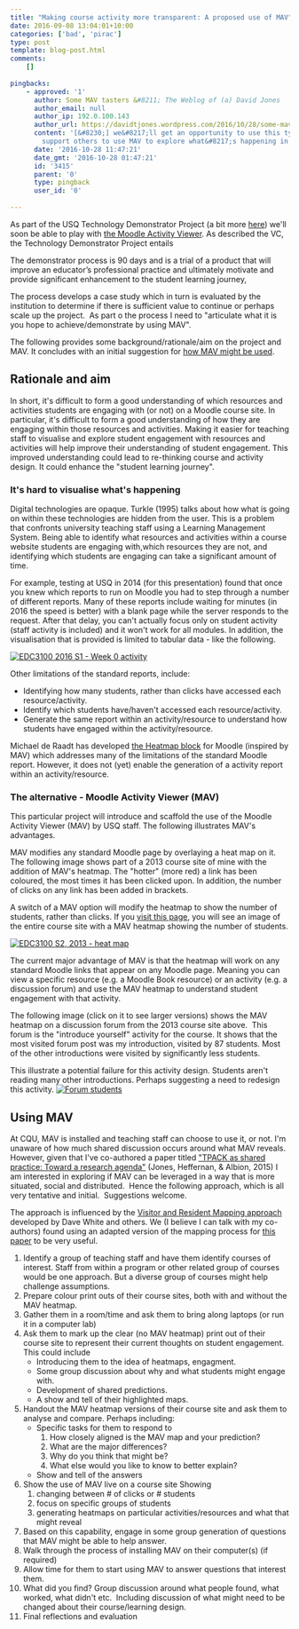 ```yaml
---
title: "Making course activity more transparent: A proposed use of MAV"
date: 2016-09-08 13:04:01+10:00
categories: ['bad', 'pirac']
type: post
template: blog-post.html
comments:
    []
    
pingbacks:
    - approved: '1'
      author: Some MAV tasters &#8211; The Weblog of (a) David Jones
      author_email: null
      author_ip: 192.0.100.143
      author_url: https://davidtjones.wordpress.com/2016/10/28/some-mav-tasters/
      content: '[&#8230;] we&#8217;ll get an opportunity to use this type of process to
        support others to use MAV to explore what&#8217;s happening in their [&#8230;]'
      date: '2016-10-28 11:47:21'
      date_gmt: '2016-10-28 01:47:21'
      id: '3415'
      parent: '0'
      type: pingback
      user_id: '0'
    
---
```

As part of the USQ Technology Demonstrator Project (a bit more [here](https://www.usq.edu.au/news-events/news/2016/07/new-dimension-of-learning-3d-printing)) we'll soon be able to play with [the Moodle Activity Viewer](https://github.com/damoclark/mav-enterprise). As described the VC, the Technology Demonstrator Project entails

The demonstrator process is 90 days and is a trial of a product that will improve an educator’s professional practice and ultimately motivate and provide significant enhancement to the student learning journey,

The process develops a case study which in turn is evaluated by the institution to determine if there is sufficient value to continue or perhaps scale up the project.  As part o the process I need to "articulate what it is you hope to achieve/demonstrate by using MAV".

The following provides some background/rationale/aim on the project and MAV. It concludes with an initial suggestion for [how MAV might be used](/blog2/2016/09/08/making-course-activity-more-transparent-a-proposed-use-of-mav/#using).

## Rationale and aim

In short, it's difficult to form a good understanding of which resources and activities students are engaging with (or not) on a Moodle course site. In particular, it's difficult to form a good understanding of how they are engaging within those resources and activities. Making it easier for teaching staff to visualise and explore student engagement with resources and activities will help improve their understanding of student engagement. This improved understanding could lead to re-thinking course and activity design. It could enhance the "student learning journey".

### It's hard to visualise what's happening

Digital technologies are opaque. Turkle (1995) talks about how what is going on within these technologies are hidden from the user. This is a problem that confronts university teaching staff using a Learning Management System. Being able to identify what resources and activities within a course website students are engaging with,which resources they are not, and identifying which students are engaging can take a significant amount of time.

For example, testing at USQ in 2014 (for this presentation) found that once you knew which reports to run on Moodle you had to step through a number of different reports. Many of these reports include waiting for minutes (in 2016 the speed is better) with a blank page while the server responds to the request. After that delay, you can't actually focus only on student activity (staff activity is included) and it won't work for all modules. In addition, the visualisation that is provided is limited to tabular data - like the following.

[![EDC3100 2016 S1 - Week 0 activity](images/28907723364_9349dc4229.jpg)](https://www.flickr.com/photos/david_jones/28907723364/in/dateposted-public/ "EDC3100 2016 S1 - Week 0 activity")

Other limitations of the standard reports, include:

- Identifying how many students, rather than clicks have accessed each resource/activity.
- Identify which students have/haven't accessed each resource/activity.
- Generate the same report within an activity/resource to understand how students have engaged within the activity/resource.

Michael de Raadt has developed [the Heatmap block](https://moodle.org/plugins/block_heatmap) for Moodle (inspired by MAV) which addresses many of the limitations of the standard Moodle report. However, it does not (yet) enable the generation of a activity report within an activity/resource.

### The alternative - Moodle Activity Viewer (MAV)

This particular project will introduce and scaffold the use of the Moodle Activity Viewer (MAV) by USQ staff. The following illustrates MAV's advantages.

MAV modifies any standard Moodle page by overlaying a heat map on it.  The following image shows part of a 2013 course site of mine with the addition of MAV's heatmap. The "hotter" (more red) a link has been coloured, the most times it has been clicked upon. In addition, the number of clicks on any link has been added in brackets.

A switch of a MAV option will modify the heatmap to show the number of students, rather than clicks. If you [visit this page](https://www.flickr.com/photos/david_jones/12259871663/sizes/o/), you will see an image of the entire course site with a MAV heatmap showing the number of students.

[![EDC3100 S2, 2013 - heat map](images/12259211486_913cefea74_z.jpg)](https://www.flickr.com/photos/david_jones/12259211486/in/photostream/ "EDC3100 S2, 2013 - heat map")

The current major advantage of MAV is that the heatmap will work on any standard Moodle links that appear on any Moodle page. Meaning you can view a specific resource (e.g. a Moodle Book resource) or an activity (e.g. a discussion forum) and use the MAV heatmap to understand student engagement with that activity.

The following image (click on it to see larger versions) shows the MAV heatmap on a discussion forum from the 2013 course site above.  This forum is the "introduce yourself" activity for the course. It shows that the most visited forum post was my introduction, visited by 87 students. Most of the other introductions were visited by significantly less students.

This illustrate a potential failure for this activity design. Students aren't reading many other introductions. Perhaps suggesting a need to redesign this activity. [![Forum students](images/12280500854_2b378f6777_z.jpg)](https://www.flickr.com/photos/david_jones/12280500854/ "Forum students")

## Using MAV

At CQU, MAV is installed and teaching staff can choose to use it, or not. I'm unaware of how much shared discussion occurs around what MAV reveals. However, given that I've co-authored a paper titled ["TPACK as shared practice: Toward a research agenda"](/blog2/2015/01/06/tpack-as-shared-practice-toward-a-research-agenda/) (Jones, Heffernan, & Albion, 2015) I am interested in exploring if MAV can be leveraged in a way that is more situated, social and distributed.  Hence the following approach, which is all very tentative and initial.  Suggestions welcome.

The approach is influenced by the [Visitor and Resident Mapping approach](http://daveowhite.com/vandr/vr-mapping/) developed by Dave White and others. We (I believe I can talk with my co-authors) found using an adapted version of the mapping process for [this paper](/blog2/2016/01/20/mapping-the-digital-practices-of-teacher-educators-implications-for-teacher-education-in-changing-digital-landscapes/) to be very useful.

1. Identify a group of teaching staff and have them identify courses of interest. Staff from within a program or other related group of courses would be one approach. But a diverse group of courses might help challenge assumptions.
2. Prepare colour print outs of their course sites, both with and without the MAV heatmap.
3. Gather them in a room/time and ask them to bring along laptops (or run it in a computer lab)
4. Ask them to mark up the clear (no MAV heatmap) print out of their course site to represent their current thoughts on student engagement. This could include
    - Introducing them to the idea of heatmaps, engagment.
    - Some group discussion about why and what students might engage with.
    - Development of shared predictions.
    - A show and tell of their highlighted maps.
5. Handout the MAV heatmap versions of their course site and ask them to analyse and compare. Perhaps including:
    - Specific tasks for them to respond to
        1. How closely aligned is the MAV map and your prediction?
        2. What are the major differences?
        3. Why do you think that might be?
        4. What else would you like to know to better explain?
    - Show and tell of the answers
6. Show the use of MAV live on a course site Showing
    1. changing between # of clicks or # students
    2. focus on specific groups of students
    3. generating heatmaps on particular activities/resources and what that might reveal
7. Based on this capability, engage in some group generation of questions that MAV might be able to help answer.
8. Walk through the process of installing MAV on their computer(s) (if required)
9. Allow time for them to start using MAV to answer questions that interest them.
10. What did you find? Group discussion around what people found, what worked, what didn't etc.  Including discussion of what might need to be changed about their course/learning design.
11. Final reflections and evaluation